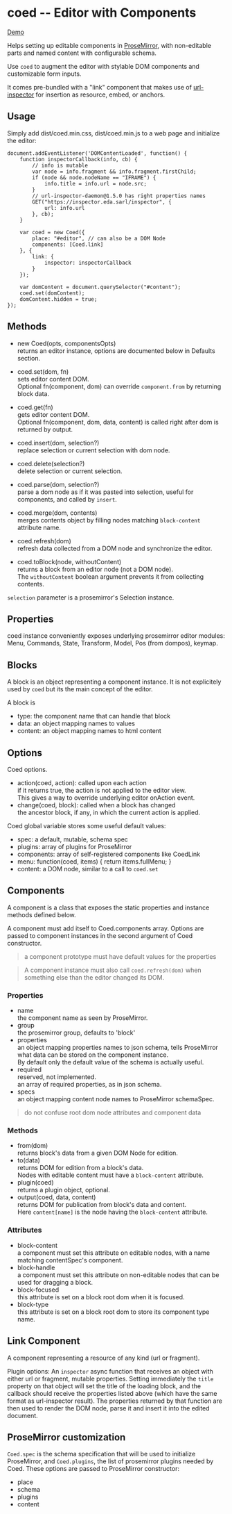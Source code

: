 coed -- Editor with Components
==============================

[Demo](https://kapouer.github.io/coed/demo/index.html)

Helps setting up editable components in [ProseMirror](https://prosemirror.net),
with non-editable parts and named content with configurable schema.

Use `coed` to augment the editor with stylable DOM components and customizable
form inputs.

It comes pre-bundled with a "link" component that makes use of
[url-inspector](https://github.com/kapouer/url-inspector) for
insertion as resource, embed, or anchors.


Usage
-----

Simply add dist/coed.min.css, dist/coed.min.js to a web page and initialize the editor:

```
document.addEventListener('DOMContentLoaded', function() {	
	function inspectorCallback(info, cb) {
		// info is mutable
		var node = info.fragment && info.fragment.firstChild;
		if (node && node.nodeName == "IFRAME") {
			info.title = info.url = node.src;
		}
		// url-inspector-daemon@1.5.0 has right properties names
		GET("https://inspector.eda.sarl/inspector", {
			url: info.url
		}, cb);
	}

	var coed = new Coed({
		place: "#editor", // can also be a DOM Node
		components: [Coed.link]
	}, {
		link: {
			inspector: inspectorCallback
		}
	});
	
	var domContent = document.querySelector("#content");
	coed.set(domContent);
	domContent.hidden = true;
});
```


Methods
-------

- new Coed(opts, componentsOpts)  
  returns an editor instance,
  options are documented below in Defaults section.
- coed.set(dom, fn)  
  sets editor content DOM.  
  Optional fn(component, dom) can override `component.from` by returning block data.
- coed.get(fn)  
  gets editor content DOM.  
  Optional fn(component, dom, data, content) is called right after dom is
  returned by output.

- coed.insert(dom, selection?)  
  replace selection or current selection with dom node.
- coed.delete(selection?)  
  delete selection or current selection.
- coed.parse(dom, selection?)  
  parse a dom node as if it was pasted into selection, useful for components,
  and called by `insert`.
- coed.merge(dom, contents)  
  merges contents object by filling nodes matching `block-content` attribute name.
- coed.refresh(dom)  
  refresh data collected from a DOM node and synchronize the editor.
- coed.toBlock(node, withoutContent)  
  returns a block from an editor node (not a DOM node).  
  The `withoutContent` boolean argument prevents it from collecting contents.

`selection` parameter is a prosemirror's Selection instance.


Properties
----------

coed instance conveniently exposes underlying prosemirror editor modules:
Menu, Commands, State, Transform, Model, Pos (from dompos), keymap.


Blocks
------

A block is an object representing a component instance. It is not explicitely
used by `coed` but its the main concept of the editor.

A block is
- type: the component name that can handle that block
- data: an object mapping names to values
- content: an object mapping names to html content


Options
-------

Coed options.
- action(coed, action): called upon each action  
  if it returns true, the action is not applied to the editor view.  
  This gives a way to override underlying editor onAction event.
- change(coed, block): called when a block has changed  
  the ancestor block, if any, in which the current action is applied.

Coed global variable stores some useful default values:
- spec: a default, mutable, schema spec
- plugins: array of plugins for ProseMirror
- components: array of self-registered components like CoedLink
- menu: function(coed, items) { return items.fullMenu; }
- content: a DOM node, similar to a call to `coed.set`


Components
----------

A component is a class that exposes the static properties and instance methods
defined below.

A component must add itself to Coed.components array.
Options are passed to component instances in the second argument of Coed
constructor.

> a component prototype must have default values for the properties

> A component instance must also call `coed.refresh(dom)` when
> something else than the editor changed its DOM.

### Properties

- name  
  the component name as seen by ProseMirror.
- group  
  the prosemirror group, defaults to 'block'
- properties  
  an object mapping properties names to json schema,
  tells ProseMirror what data can be stored on the component instance.  
  By default only the default value of the schema is actually useful.
- required  
  reserved, not implemented.  
  an array of required properties, as in json schema.  
- specs  
  an object mapping content node names to ProseMirror schemaSpec.

> do not confuse root dom node attributes and component data


### Methods

- from(dom)  
  returns block's data from a given DOM Node for edition.
- to(data)  
  returns DOM for edition from a block's data.  
  Nodes with editable content must have a `block-content` attribute.
- plugin(coed)  
  returns a plugin object, optional.
- output(coed, data, content)  
  returns DOM for publication from block's data and content.  
  Here `content[name]` is the node having the `block-content` attribute.


### Attributes

- block-content  
  a component must set this attribute on editable nodes, with a name matching
  contentSpec's component.
- block-handle  
  a component must set this attribute on non-editable nodes that can be used
  for dragging a block.
- block-focused  
  this attribute is set on a block root dom when it is focused.
- block-type  
  this attribute is set on a block root dom to store its component type name.


Link Component
--------------

A component representing a resource of any kind (url or fragment).

Plugin options:
An `inspector` async function that receives an object with either url or fragment,
mutable properties.
Setting immediately the `title` property on that object will set the title of the
loading block, and the callback should receive the properties listed above
(which have the same format as url-inspector result).
The properties returned by that function are then used to render the DOM node,
parse it and insert it into the edited document.


ProseMirror customization
-------------------------

`Coed.spec` is the schema specification that will be used to
initialize ProseMirror, and `Coed.plugins`, the list of prosemirror plugins
needed by Coed.
These options are passed to ProseMirror constructor:
- place
- schema
- plugins
- content

